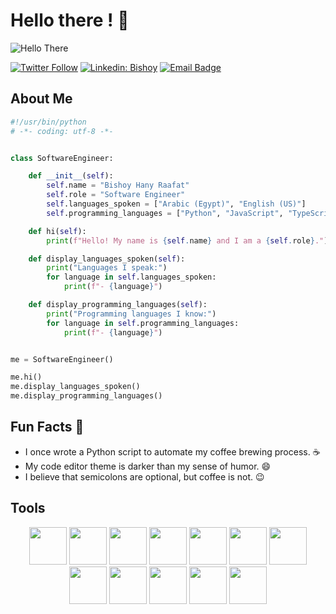 # Hello there ! 🌟

![Hello There](https://github.com/user-attachments/assets/a4f68df5-3239-49bc-941c-3231258a86ff)


[![Twitter Follow](https://img.shields.io/twitter/follow/misteranmol?label=Follow)](https://x.com/Bishoyai)
[![Linkedin: Bishoy](https://img.shields.io/badge/-anmol-blue?style=flat-square&logo=Linkedin&logoColor=white&link=https://www.linkedin.com/in/anmol-p-singh/)](https://www.linkedin.com/in/bishoy-hany-raafat/)
[![Email Badge](https://img.shields.io/badge/Gmail-Contact_Me-green?style=flat-square&logo=gmail&logoColor=FFFFFF&labelColor=3A3B3C&color=62F1CD)](mailto:bishoyhany006@gmail.com)

## About Me

```python
#!/usr/bin/python
# -*- coding: utf-8 -*-


class SoftwareEngineer:

    def __init__(self):
        self.name = "Bishoy Hany Raafat"
        self.role = "Software Engineer"
        self.languages_spoken = ["Arabic (Egypt)", "English (US)"]
        self.programming_languages = ["Python", "JavaScript", "TypeScript", "Go", "Lua", "Dart"]

    def hi(self):
        print(f"Hello! My name is {self.name} and I am a {self.role}.")

    def display_languages_spoken(self):
        print("Languages I speak:")
        for language in self.languages_spoken:
            print(f"- {language}")

    def display_programming_languages(self):
        print("Programming languages I know:")
        for language in self.programming_languages:
            print(f"- {language}")


me = SoftwareEngineer()

me.hi()
me.display_languages_spoken()
me.display_programming_languages()

```


## Fun Facts 🎉

- I once wrote a Python script to automate my coffee brewing process. ☕
- My code editor theme is darker than my sense of humor. 😄
- I believe that semicolons are optional, but coffee is not. 😉

## Tools

<p align="center">
<img src="https://cdn.jsdelivr.net/gh/devicons/devicon@latest/icons/python/python-original.svg" width="60" />
<img src="https://cdn.jsdelivr.net/gh/devicons/devicon@latest/icons/django/django-plain-wordmark.svg" width="60" />
<img src="https://cdn.jsdelivr.net/gh/devicons/devicon@latest/icons/go/go-original-wordmark.svg" width="60" />
<img src="https://cdn.jsdelivr.net/gh/devicons/devicon@latest/icons/javascript/javascript-original.svg" width="60" />
<img src="https://cdn.jsdelivr.net/gh/devicons/devicon@latest/icons/typescript/typescript-original.svg" width="60" />
<img src="https://cdn.jsdelivr.net/gh/devicons/devicon@latest/icons/tailwindcss/tailwindcss-original.svg" width="60" />
<img src="https://cdn.jsdelivr.net/gh/devicons/devicon@latest/icons/react/react-original.svg" width="60" />
<img src="https://cdn.jsdelivr.net/gh/devicons/devicon@latest/icons/nodejs/nodejs-original-wordmark.svg" width="60" />          
<img src="https://cdn.jsdelivr.net/gh/devicons/devicon@latest/icons/dart/dart-original.svg" width="60" />
<img src="https://cdn.jsdelivr.net/gh/devicons/devicon@latest/icons/flutter/flutter-original.svg" width="60" />
<img src="https://cdn.jsdelivr.net/gh/devicons/devicon@latest/icons/lua/lua-original.svg" width="60" />
<img src="https://cdn.jsdelivr.net/gh/devicons/devicon@latest/icons/cplusplus/cplusplus-original.svg" width="60"  />
</p>

          
          
